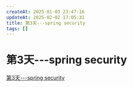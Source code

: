 ```yaml
---
createAt: 2025-01-03 23:47:16
updateAt: 2025-02-02 17:05:31
title: 第3天---spring security
tags: []
---
```


# 第3天---spring security

[第3天---spring security](/PDFs/第3天---spring%20security.pdf)